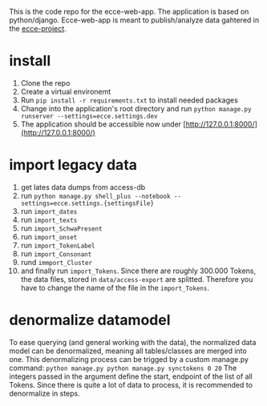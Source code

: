 This is the code repo for the ecce-web-app. The application is based on python/django. Ecce-web-app is meant to publish/analyze data gahtered in the [ecce-project](http://ecce.univie.ac.at/).

# install

1. Clone the repo
2. Create a virtual environemt
3. Run `pip install -r requirements.txt` to install needed packages
4. Change into the application's root directory and run `python manage.py runserver --settings=ecce.settings.dev`
5. The application should be accessible now under [http://127.0.0.1:8000/](http://127.0.0.1:8000/)

# import legacy data

1. get lates data dumps from access-db
2. run `python manage.py shell_plus --notebook --settings=ecce.settings.{settingsFile}`
3. run `import_dates`
4. run `import_texts`
5. run `import_SchwaPresent`
6. run `import_onset`
7. run `import_TokenLabel`
8. run `import_Consonant`
9. rund `immport_Cluster`
10. and finally run `import_Tokens`. Since there are roughly 300.000 Tokens, the data files, stored in `data/access-export` are splitted. Therefore you have to change the name of the file in the `import_Tokens`.

# denormalize datamodel

To ease querying (and general working with the data), the normalized data model can be denormalized, meaning all tables/classes are merged into one.
This denormalizing process can be trigged by a custom manage.py command:
`python manage.py python manage.py synctokens 0 20`
The integers passed in the argument define the start, endpoint of the list of all Tokens. Since there is quite a lot of data to process, it is recommended to denormalize in steps.  
